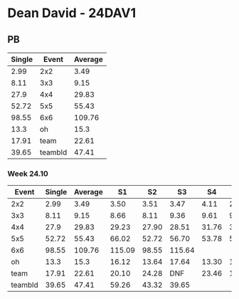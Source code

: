 # Dean David - 24DAV1

## PB
|Single|Event|Average|
|----|----|----|
|2.99|2x2|3.49|
|8.11|3x3|9.15|
|27.9|4x4|29.83|
|52.72|5x5|55.43|
|98.55|6x6|109.76|
|13.3|oh|15.3|
|17.91|team|22.61|
|39.65|teambld|47.41|
### Week 24.10
|Event|Single|Average|S1|S2|S3|S4|S5|
|-----|-------|------|--|--|--|--|--|
|2x2|2.99|3.49|3.50|3.51|3.47|4.11|2.99|
|3x3|8.11|9.15|8.66|8.11|9.36|9.61|9.43|
|4x4|27.9|29.83|29.23|27.90|28.51|31.76|34.59|
|5x5|52.72|55.43|66.02|52.72|56.70|53.78|55.82|
|6x6|98.55|109.76|115.09|98.55|115.64| | |
|oh|13.3|15.3|16.12|13.64|17.64|13.30|16.15|
|team|17.91|22.61|20.10|24.28|DNF|23.46|17.91|
|teambld|39.65|47.41|59.26|43.32|39.65| | |
